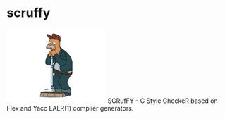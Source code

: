 scruffy
=======

![scrufft](/scruffy.png)
SCRufFY -  C Style CheckeR based on Flex and Yacc LALR(1) complier generators.

